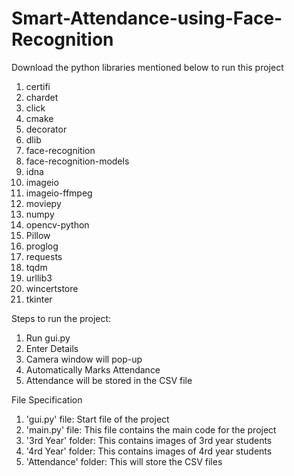 # Smart-Attendance-using-Face-Recognition

Download the python libraries mentioned below to run this project
1.	certifi
2.	chardet
3.	click
4.	cmake
5.	decorator
6.	dlib
7.	face-recognition
8.	face-recognition-models
9.	idna
10.	imageio
11.	imageio-ffmpeg
12.	moviepy
13.	numpy
14.	opencv-python
15.	Pillow
16.	proglog
17.	requests
18.	tqdm
19.	urllib3
20.	wincertstore
21.	tkinter

Steps to run the project:
1. Run gui.py
2. Enter Details
3. Camera window will pop-up
4. Automatically Marks Attendance
5. Attendance will be stored in the CSV file

File Specification
1. 'gui.py' file: Start file of the project
2. 'main.py' file: This file contains the main code for the project
3. '3rd Year' folder: This contains images of 3rd year students
4. '4rd Year' folder: This contains images of 4rd year students
5. 'Attendance' folder: This will store the CSV files
